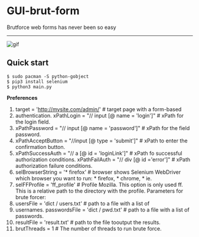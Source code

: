 GUI-brut-form
===================

Brutforce web forms has never been so easy

----------

![gif](http://s8.hostingkartinok.com/uploads/images/2017/01/17d2d59991f78dc9ece63376531627b4.gif)



## Quick start
```
$ sudo pacman -S python-gobject
$ pip3 install selenium
$ python3 main.py
```



**Preferences**

1. target = 'http://mysite.com/admin/' # target page with a form-based
2. authentication. xPathLogin = "// input [@ name = 'login']" # xPath for the login field. 
3. xPathPassword = "// input [@ name = 'password']" # xPath for the field password. 
4. xPathAcceptButton = "//input [@ type = 'submit']" # xPath to enter the confirmation button.
5. xPathSuccessAuth = "// a [@ id = 'loginLink']" # xPath fo successful authorization conditions.  xPathFailAuth = "// div [@ id ='error']" # xPath authorization failure conditions. 
6. selBrowserString = '* firefox' # browser shows Selenium WebDriver which browser you want to run: * firefox, * chrome, * ie. 
7. selFFProfile = 'ff_profile'  # Profile Mozilla. This option is only used ff. This is a relative path to the directory with the profile. Parameters for brute forcer:
8. usersFile = 'dict / users.txt' # path to a file with a list of
9. usernames. passwordsFile = 'dict / pwd.txt' # path to a file with a list of passwords. 
10. resultFile = 'result.txt' # path to the file tooutput the results.
11. brutThreads = 1 # The number of threads to run brute force.


